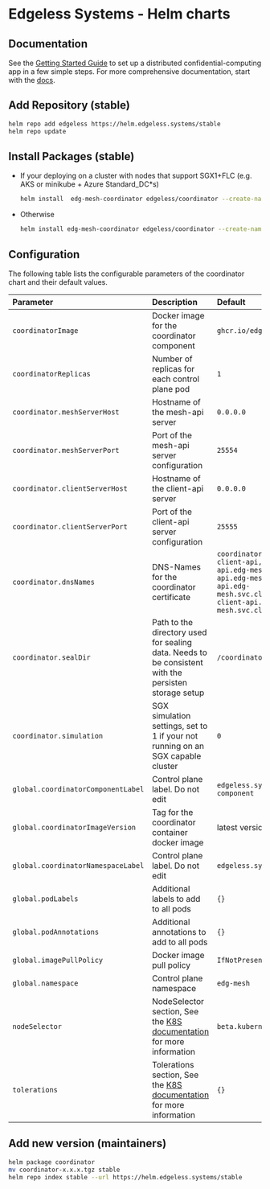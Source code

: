 # Edgeless Systems - Helm charts

## Documentation

See the [Getting Started Guide](TODO) to set up a distributed confidential-computing app in a few simple steps. 
For more comprehensive documentation, start with the [docs](TODO).

## Add Repository (stable)

```bash
helm repo add edgeless https://helm.edgeless.systems/stable
helm repo update
```

## Install Packages (stable)

* If your deploying on a cluster with nodes that support SGX1+FLC (e.g. AKS or minikube + Azure Standard_DC*s)

    ```bash
    helm install  edg-mesh-coordinator edgeless/coordinator --create-namespace edg-mesh
    ```

* Otherwise

    ```bash
    helm install edg-mesh-coordinator edgeless/coordinator --create-namespace edg-mesh --set coordinator.resources=null --set coordinator.simulation=1 --set tolerations=null
    ```

## Configuration

The following table lists the configurable parameters of the coordinator chart and
their default values.

| Parameter                                    | Description    | Default                              |
|:---------------------------------------------|:---------------|:-------------------------------------|
| `coordinatorImage`                           | Docker image for the coordinator component | `ghcr.io/edgelesssys/coordinator` |
| `coordinatorReplicas`                        | Number of replicas for each control plane pod | `1` |
| `coordinator.meshServerHost`                 | Hostname of the mesh-api server | `0.0.0.0` |
| `coordinator.meshServerPort`                 | Port of the mesh-api server configuration | `25554` |
| `coordinator.clientServerHost`               | Hostname of the client-api server | `0.0.0.0` |
| `coordinator.clientServerPort`               | Port of the client-api server configuration | `25555` |
| `coordinator.dnsNames`                       | DNS-Names for the coordinator certificate | `coordinator-mesh-api,coordinator-client-api,coordinator-mesh-api.edg-mesh,coordinator-client-api.edg-mesh,coordinator-mesh-api.edg-mesh.svc.cluster.local,coordinator-client-api.edg-mesh.svc.cluster.local` |
| `coordinator.sealDir`                        | Path to the directory used for sealing data. Needs to be consistent with the persisten storage setup | `/coordinator/data/` |
| `coordinator.simulation`                     | SGX simulation settings, set to 1 if your not running on an SGX capable cluster | `0` |
| `global.coordinatorComponentLabel`           | Control plane label. Do not edit | `edgeless.systems/control-plane-component` |
| `global.coordinatorImageVersion`             | Tag for the coordinator container docker image | latest version |
| `global.coordinatorNamespaceLabel`           | Control plane label. Do not edit | `edgeless.systems/control-plane-ns` |
| `global.podLabels`                           | Additional labels to add to all pods | `{}` |
| `global.podAnnotations`                      | Additional annotations to add to all pods | `{}`|
| `global.imagePullPolicy`                     | Docker image pull policy | `IfNotPresent` |
| `global.namespace`                           | Control plane namespace | `edg-mesh` |
| `nodeSelector`                               | NodeSelector section, See the [K8S documentation](https://kubernetes.io/docs/concepts/configuration/assign-pod-node/#nodeselector) for more information | `beta.kubernetes.io/os: linux` |
| `tolerations`                                | Tolerations section, See the [K8S documentation](https://kubernetes.io/docs/concepts/scheduling-eviction/taint-and-toleration/) for more information | `{}` |

## Add new version (maintainers)

```bash
helm package coordinator
mv coordinator-x.x.x.tgz stable
helm repo index stable --url https://helm.edgeless.systems/stable
```
